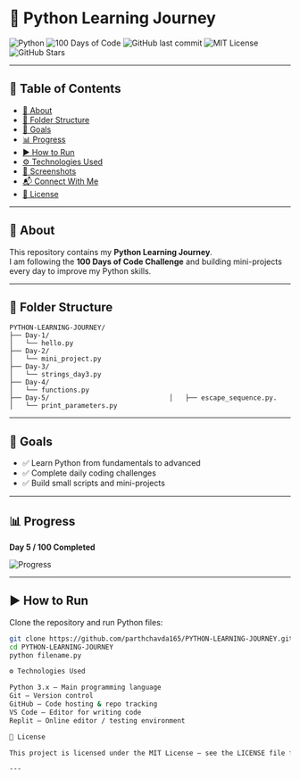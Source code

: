 # 🐍 Python Learning Journey

![Python](https://img.shields.io/badge/Python-3.x-blue?logo=python)
![100 Days of Code](https://img.shields.io/badge/100_Days_of_Code-brightgreen)
![GitHub last commit](https://img.shields.io/github/last-commit/parthchavda165/PYTHON-LEARNING-JOURNEY)
![MIT License](https://img.shields.io/badge/License-MIT-yellow)
![GitHub Stars](https://img.shields.io/github/stars/parthchavda165/PYTHON-LEARNING-JOURNEY?style=social)

---

## 📑 Table of Contents
- [📌 About](#-about)
- [📂 Folder Structure](#-folder-structure)
- [🎯 Goals](#-goals)
- [📊 Progress](#-progress)
- [▶ How to Run](#-how-to-run)
- [⚙ Technologies Used](#-technologies-used)
- [📸 Screenshots](#-screenshots)
- [📬 Connect With Me](#-connect-with-me)
- [📜 License](#-license)

---

## 📌 About
This repository contains my **Python Learning Journey**.  
I am following the **100 Days of Code Challenge** and building mini-projects every day to improve my Python skills.

---

## 📂 Folder Structure

```
PYTHON-LEARNING-JOURNEY/
├── Day-1/
│   └── hello.py
├── Day-2/
│   └── mini_project.py
├── Day-3/
│   └── strings_day3.py
├── Day-4/
│   └── functions.py
├── Day-5/                              │   ├── escape_sequence.py.            │   └── print_parameters.py
```

---

## 🎯 Goals
- ✅ Learn Python from fundamentals to advanced  
- ✅ Complete daily coding challenges  
- ✅ Build small scripts and mini-projects  

---

## 📊 Progress
**Day 5 / 100 Completed**  

![Progress](https://progress-bar.dev/5/?scale=100&title=progress&width=500&color=00bfff)

---

## ▶ How to Run
Clone the repository and run Python files:

```bash
git clone https://github.com/parthchavda165/PYTHON-LEARNING-JOURNEY.git
cd PYTHON-LEARNING-JOURNEY
python filename.py

⚙ Technologies Used

Python 3.x – Main programming language
Git – Version control
GitHub – Code hosting & repo tracking
VS Code – Editor for writing code
Replit – Online editor / testing environment

📜 𝙻𝚒𝚌𝚎𝚗𝚜𝚎

𝚃𝚑𝚒𝚜 𝚙𝚛𝚘𝚓𝚎𝚌𝚝 𝚒𝚜 𝚕𝚒𝚌𝚎𝚗𝚜𝚎𝚍 𝚞𝚗𝚍𝚎𝚛 𝚝𝚑𝚎 𝙼𝙸𝚃 𝙻𝚒𝚌𝚎𝚗𝚜𝚎 – 𝚜𝚎𝚎 𝚝𝚑𝚎 𝙻𝙸𝙲𝙴𝙽𝚂𝙴 𝚏𝚒𝚕𝚎 𝚏𝚘𝚛 𝚍𝚎𝚝𝚊𝚒𝚕𝚜.

---
